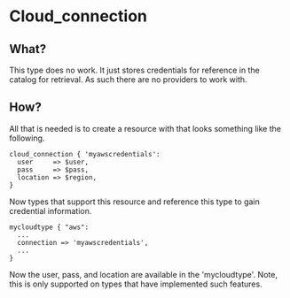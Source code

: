 # Cloud_connection

## What?

This type does no work.  It just stores credentials for reference in the
catalog for retrieval.  As such there are no providers to work with.

## How?

All that is needed is to create a resource with that looks something like the
following.

    cloud_connection { 'myawscredentials':
      user     => $user,
      pass     => $pass,
      location => $region,
    }

Now types that support this resource and reference this type to gain credential
information.

    mycloudtype { "aws":
      ...
      connection => 'myawscredentials',
      ...
    }

Now the user, pass, and location are available in the 'mycloudtype'.  Note,
this is only supported on types that have implemented such features.

